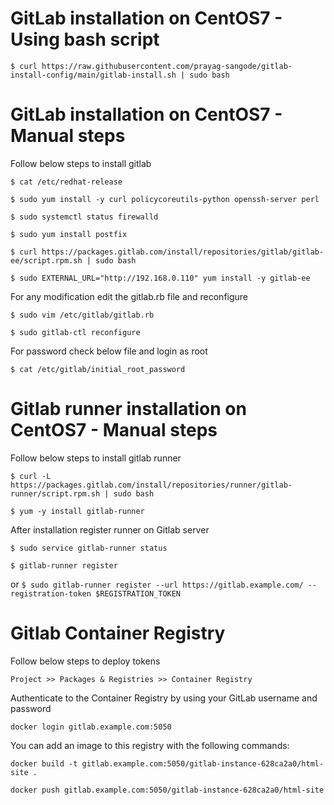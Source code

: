
# GitLab installation on CentOS7 - Using bash script
`$ curl https://raw.githubusercontent.com/prayag-sangode/gitlab-install-config/main/gitlab-install.sh | sudo bash`

# GitLab installation on CentOS7 - Manual steps
Follow below steps to install gitlab 

`$ cat /etc/redhat-release`

`$ sudo yum install -y curl policycoreutils-python openssh-server perl`

`$ sudo systemctl status firewalld`

`$ sudo yum install postfix`

`$ curl https://packages.gitlab.com/install/repositories/gitlab/gitlab-ee/script.rpm.sh | sudo bash`

`$ sudo EXTERNAL_URL="http://192.168.0.110" yum install -y gitlab-ee`

For any modification edit the gitlab.rb file and reconfigure

`$ sudo vim /etc/gitlab/gitlab.rb`

`$ sudo gitlab-ctl reconfigure`

For password check below file and login as root

`$ cat /etc/gitlab/initial_root_password`

# Gitlab runner installation on CentOS7 - Manual steps
Follow below steps to install gitlab runner

`$ curl -L https://packages.gitlab.com/install/repositories/runner/gitlab-runner/script.rpm.sh | sudo bash`

`$ yum -y install gitlab-runner`

After installation register runner on Gitlab server

`$ sudo service gitlab-runner status`

`$ gitlab-runner register`

or 
`$ sudo gitlab-runner register --url https://gitlab.example.com/ --registration-token $REGISTRATION_TOKEN`

# Gitlab Container Registry 

Follow below steps to deploy tokens

`Project >> Packages & Registries >> Container Registry`

Authenticate to the Container Registry by using your GitLab username and password

`docker login gitlab.example.com:5050`

You can add an image to this registry with the following commands:

`docker build -t gitlab.example.com:5050/gitlab-instance-628ca2a0/html-site .`

`docker push gitlab.example.com:5050/gitlab-instance-628ca2a0/html-site`
